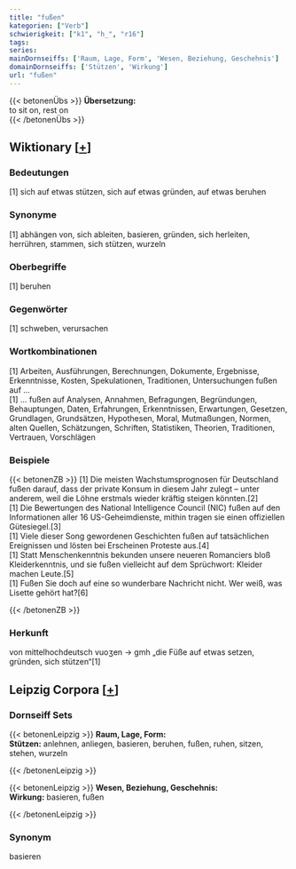 ```yaml
---
title: "fußen"
kategorien: ["Verb"]
schwierigkeit: ["k1", "h_", "r16"]
tags:
series:
mainDornseiffs: ['Raum, Lage, Form', 'Wesen, Beziehung, Geschehnis']
domainDornseiffs: ['Stützen', 'Wirkung']
url: "fußen"
---
```


{{< betonenÜbs >}}
**Übersetzung:**  
to sit on, rest  on  
{{< /betonenÜbs >}}

## Wiktionary [[+](https://de.wiktionary.org/wiki/fußen)]

### Bedeutungen
[1] sich auf etwas stützen, sich auf etwas gründen, auf etwas beruhen  

### Synonyme
[1] abhängen von, sich ableiten, basieren, gründen, sich herleiten, herrühren, stammen, sich stützen, wurzeln  

### Oberbegriffe
[1] beruhen  

### Gegenwörter
[1] schweben, verursachen  

### Wortkombinationen
[1] Arbeiten, Ausführungen, Berechnungen, Dokumente, Ergebnisse, Erkenntnisse, Kosten, Spekulationen, Traditionen, Untersuchungen fußen auf …  
[1] … fußen auf Analysen, Annahmen, Befragungen, Begründungen, Behauptungen, Daten, Erfahrungen, Erkenntnissen, Erwartungen, Gesetzen, Grundlagen, Grundsätzen, Hypothesen, Moral, Mutmaßungen, Normen, alten Quellen, Schätzungen, Schriften, Statistiken, Theorien, Traditionen, Vertrauen, Vorschlägen  

### Beispiele
{{< betonenZB >}}
[1] Die meisten Wachstumsprognosen für Deutschland fußen darauf, dass der private Konsum in diesem Jahr zulegt – unter anderem, weil die Löhne erstmals wieder kräftig steigen könnten.[2]  
[1] Die Bewertungen des National Intelligence Council (NIC) fußen auf den Informationen aller 16 US-Geheimdienste, mithin tragen sie einen offiziellen Gütesiegel.[3]  
[1] Viele dieser Song gewordenen Geschichten fußen auf tatsächlichen Ereignissen und lösten bei Erscheinen Proteste aus.[4]  
[1] Statt Menschenkenntnis bekunden unsere neueren Romanciers bloß Kleiderkenntnis, und sie fußen vielleicht auf dem Sprüchwort: Kleider machen Leute.[5]  
[1] Fußen Sie doch auf eine so wunderbare Nachricht nicht. Wer weiß, was Lisette gehört hat?[6]  

{{< /betonenZB >}}
### Herkunft
von mittelhochdeutsch vuoʒen → gmh „die Füße auf etwas setzen, gründen, sich stützen“[1]  


## Leipzig Corpora [[+](https://corpora.uni-leipzig.de/en/res?word=fußen&corpusId=deu_newscrawl-public_2018)]

### Dornseiff Sets
{{< betonenLeipzig >}}
**Raum, Lage, Form:**  
**Stützen:** anlehnen, anliegen, basieren, beruhen, fußen, ruhen, sitzen, stehen, wurzeln  

{{< /betonenLeipzig >}}


{{< betonenLeipzig >}}
**Wesen, Beziehung, Geschehnis:**  
**Wirkung:** basieren, fußen  

{{< /betonenLeipzig >}}

### Synonym
basieren

